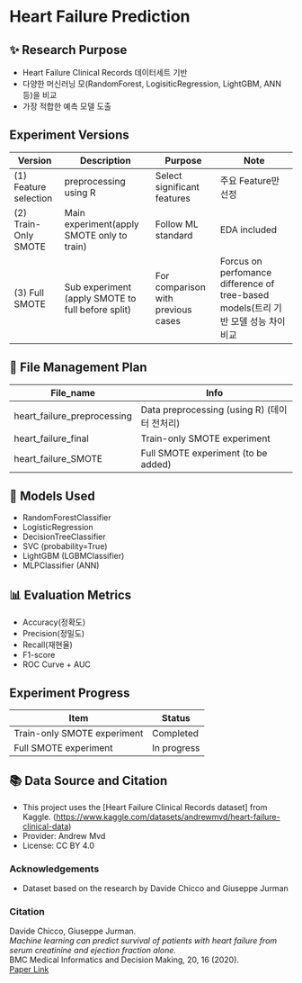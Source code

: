 # Heart Failure Prediction

## ✨ Research Purpose
- Heart Failure Clinical Records 데이터세트 기반
- 다양한 머신러닝 모(RandomForest, LogisiticRegression, LightGBM, ANN 등)을 비교
- 가장 적합한 예측 모델 도출

## Experiment Versions
| Version | Description | Purpose | Note |
|-----|-----|-----|----|
| (1) Feature selection | preprocessing using R | Select significant features | 주요 Feature만 선정 |
| (2) Train-Only SMOTE | Main experiment(apply SMOTE only to train) |Follow ML standard | EDA included |
| (3) Full SMOTE | Sub experiment (apply SMOTE to full before split) |For comparison with previous cases|Forcus on perfomance difference of tree-based models(트리 기반 모델 성능 차이 비교|

## 📂 File Management Plan
| File_name | Info |
|---|---|
|heart_failure_preprocessing| Data preprocessing (using R) (데이터 전처리) |
|heart_failure_final | Train-only SMOTE experiment |
|heart_failure_SMOTE | Full SMOTE experiment (to be added) |

## 🔢 Models Used
- RandomForestClassifier
- LogisticRegression
- DecisionTreeClassifier
- SVC (probability=True)
- LightGBM (LGBMClassifier)
- MLPClassifier (ANN)

## 📊 Evaluation Metrics
- Accuracy(정확도)
- Precision(정밀도)
- Recall(재현율)
- F1-score
- ROC Curve + AUC

## Experiment Progress
| Item | Status |
|---|---|
|Train-only SMOTE experiment | Completed |
|Full SMOTE experiment |In progress |

## 📚 Data Source and Citation

- This project uses the [Heart Failure Clinical Records dataset] from Kaggle.
  (https://www.kaggle.com/datasets/andrewmvd/heart-failure-clinical-data)
- Provider: Andrew Mvd
- License: CC BY 4.0

### Acknowledgements
- Dataset based on the research by Davide Chicco and Giuseppe Jurman

### Citation
Davide Chicco, Giuseppe Jurman.  
*Machine learning can predict survival of patients with heart failure from serum creatinine and ejection fraction alone.*  
BMC Medical Informatics and Decision Making, 20, 16 (2020).  
[Paper Link](https://bmcmedinformdecismak.biomedcentral.com/articles/10.1186/s12911-020-1023-5)

